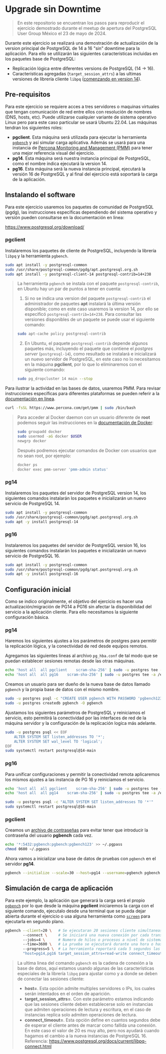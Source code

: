 # Upgrade sin Downtime

 > En este repositorio se encuentran los pasos para reproducir el ejercicio demostrado durante el meetup de apertura del PostgreSQL User Group México el 23 de mayo de 2024.

Durante este ejercicio se realizará una demostración de actualización de la version principal de PostgreSQL de 14 a 16 "sin" downtime para la aplicación. Para ello se utilizarán las siguientes características incluidas en los paquetes base de PostgreSQL:

- Replicación lógica entre diferentes versions de PostgreSQL (14 -> 16).
- Características agregadas (`target_session_attrs`) a las ultimas versiones de librería cliente `libpq` ([comenzando en version 14](https://www.postgresql.org/docs/release/14.0/)).


## Pre-requisitos
Para este ejercicio se requiere acces a tres servidores o maquinas virtuales que tengan comunicación de red entre ellos con resolución de nombres (DNS, hosts, etc). Puede utilizarse cualquier variante de sistema operativo Linux pero para este caso particular se usará Ubuntu 22.04. Las  máquinas tendran los siguientes roles:

- **pgclient**. Esta máquina será utilizada para ejecutar la herramienta [`pgbench`](https://www.postgresql.org/docs/current/pgbench.html) y así simular carga aplicativa. Además se usará para una instancia de [Percona Monitoring and Management (PMM)](https://www.percona.com/software/database-tools/percona-monitoring-and-management) para tener una mejor referencia visual del ejercicio. 
- **pg14**. Esta máquina será nuestra instancia principal de PostgreSQL, como el nombre indica ejecutará la version 14.
- **pg16**. Esta máquina será la nueva instancia principal, ejecutará la versión 16 de PostgreSQL y al final del ejercicio está soportará la carga de la aplicación.


## Instalando el software

Para este ejercicio usaremos los paquetes de comunidad de PostgreSQL (pgdg), las instrucciones específicas dependiendo del sistema operativo y versión pueden consultarse en la documentación en linea:

https://www.postgresql.org/download/

### pgclient
Instalaremos los paquetes de cliente de PostgreSQL, incluyendo la librería `libpq` y la herramienta `pgbench`. 
```bash
sudo apt install -y postgresql-common
sudo /usr/share/postgresql-common/pgdg/apt.postgresql.org.sh
sudo apt install -y postgresql-client-14 postgresql-contrib=14+238
```
> La herramienta `pgbench` se instala con el paquete `postgresql-contrib`, en Ubuntu hay un par de puntos a tener en cuenta:
> 1. Si no se indica una version del paquete `postgresql-contrib` el administrador de paquetes **apt** instalará la última versión disponible; como en este caso usaremos la version 14, por ello se especificó `postgresql-contrib=14+238`. Para consultar las versiones disponibles de un paquete se puede usar el siguiente comando:
> ```bash
> sudo apt-cache policy postgresql-contrib
> ```
> 2. En Ubuntu, el paquete `postgresql-contrib` depende algunos paquetes más, incluyendo el paquete que contiene el *postgres server* (`postgresql-14`), como resultado se instalará e inicializará un nuevo servidor de PostgreSQL, en este caso no lo necesitamos en la máquina **pgclient**, por lo que lo eliminaremos con el siguiente comando:
> ```bash
> sudo pg_dropcluster 14 main --stop
> ```

Para ilustrar la actividad en las bases de datos, usaremos PMM. Para revisar instrucciones específicas para diferentes plataformas se pueden referir a la [documentación en linea](https://docs.percona.com/percona-monitoring-and-management/quickstart/index.html).
```bash
curl -fsSL https://www.percona.com/get/pmm | sudo /bin/bash
```
> Para acceder al Docker daemon con un usuario diferente de **root** podemos seguir las instrucciones en la [documentación de Docker](https://docs.docker.com/engine/install/linux-postinstall/#manage-docker-as-a-non-root-user):
> ```bash
> sudo groupadd docker
> sudo usermod -aG docker $USER
> newgrp docker
> ```
> Después podremos ejecutar comandos de Docker con usuarios que no sean root, por ejemplo:
> ```bash
> docker ps
> docker exec pmm-server 'pmm-admin status'
> ```

### pg14
Instalaremos los paquetes del servidor de PostgreSQL version 14, los siguientes comandos instalarán los paquetes e inicializarán un nuevo servicio de PostgreSQL 14. 
```bash
sudo apt install -y postgresql-common
sudo /usr/share/postgresql-common/pgdg/apt.postgresql.org.sh
sudo apt -y install postgresql-14
```
### pg16
Instalaremos los paquetes del servidor de PostgreSQL version 16, los siguientes comandos instalarán los paquetes e inicializarán un nuevo servicio de PostgreSQL 16.     
```bash
sudo apt install -y postgresql-common
sudo /usr/share/postgresql-common/pgdg/apt.postgresql.org.sh
sudo apt -y install postgresql-16
```

## Configuración inicial

Como se indico originalmente, el objetivo del ejercicio es hacer una actualización/migración de PG14 a PG16 sin afectar la disponibilidad del servicio a la aplicación cliente. Para ello necesitamos la siguiente configuración básica.

### pg14
Haremos los siguientes ajustes a los parámetros de postgres para permitir la replicación lógica, y la conectividad de red desde equipos remotos.

Agregamos las siguientes lineas al archivo `pg_hba.conf` de tal modo que se puedan establecer sesiones remotas desde las otras máquinas.
```bash
echo 'host all  all pgclient    scram-sha-256' | sudo -u postgres tee -a /etc/postgresql/14/main/pg_hba.conf
echo 'host all  all pg16    scram-sha-256' | sudo -u postgres tee -a /etc/postgresql/14/main/pg_hba.conf
```
Creamos un usuario para ser dueño de la nueva base de datos llamado `pgbench` y la propia base de datos con el mismo nombre. 
```bash
sudo -u postgres psql -c "CREATE USER pgbench WITH PASSWORD 'pgbench123'"
sudo -u postgres createdb pgbench -O pgbench
```
Ajustamos los siguientes parámetros de PostgreSQL y reiniciamos el servicio, esto permitirá la conectividad por las interfaces de red de la máquina servidor y la configuración de la replicación logíca más adelante.
```bash
sudo -u postgres psql << EOF 
    ALTER SYSTEM SET listen_addresses TO '*';
    ALTER SYSTEM SET wal_level TO 'logical';
EOF
sudo systemctl restart postgresql@14-main
```

### pg16
Para unificar configuraciones y permitir la conectividad remota aplicaremos los mismos ajustes a las instancia de PG 16 y reiniciamos el servicio.
```bash
echo 'host all  all pgclient    scram-sha-256' | sudo -u postgres tee -a /etc/postgresql/16/main/pg_hba.conf
echo 'host all  all pg14    scram-sha-256' | sudo -u postgres tee -a /etc/postgresql/16/main/pg_hba.conf
```
```bash
sudo -u postgres psql -c "ALTER SYSTEM SET listen_addresses TO '*'"
sudo systemctl restart postgresql@16-main
```

### pgclient
Creamos un [archivo de contraseñas](https://www.postgresql.org/docs/current/libpq-pgpass.html) para evitar tener que introducir la contraseña del usuario **pgbench** cada vez.
```bash
echo '*:5432:pgbench:pgbench:pgbench123' >> ~/.pgpass
chmod 0600 ~/.pgpass
```
Ahora vamos a inicializar una base de datos de pruebas con `pgbench` en el servidor **pg14**.
```bash
pgbench --initialize --scale=30 --host=pg14 --username=pgbench pgbench
```


## Simulación de carga de aplicación

Para este ejemplo, la aplicación que generará la carga será el propio [`pgbench`](https://www.gnu.org/software/screen/manual/screen.html) por lo que desde la máquina **pgclient** iniciaremos la carga con el siguiente comando, ejecutalo desde una terminal que se pueda dejar abierta durante el ejercicio o usa alguna herramienta como [`screen`](https://www.gnu.org/software/screen/manual/screen.html) para ejecutarla en segundo plano. 
```bash
pgbench --client=20 \   # Se ejecutaran 20 sesiones cliente simultaneas
        --connect \     # Se iniciará una nueva conexión por cada transacción
        --jobs=4 \      # Numero de hilos o procesos a nivel de sistema operativo, util si se tienen multiples CPUs
        --time=3600 \   # La prueba se ejecutará durante una hora o hasta que se cancele con `ctrl+c`
        --progress=5 \  # La herramienta reportará cada 5 segundos las estadísticas principales
        "host=pg14,pg16 target_session_attrs=read-write connect_timeout=20 user=pgbench dbname=pgbench"
```
> La ultima linea del comando `pgbench` es la cadena de conexión a la base de datos, aquí estamos usando algunas de las características especiales de la librería `libpq` para ajustar como y a donde se deben de conectar las sesiones cliente:
> - **host=**. Esta opción admite multiples servidores o IPs, los cuales serán intentados en el orden de aparición.
> - **target_session_attrs=**. Con este parámetro estamos indicando que las sesiones cliente deben establecerse solo en instancias que admiten operaciones de lectura y escritura, en el caso de instancias replica solo admiten operaciones de lectura. 
> - **connect_timeout=**. Esta opción define en cuantos segundos debe de esperar el cliente antes de marcar como fallida una conexión. En este caso el valor de 20 es muy alto, pero nos ayudará cuando hagamos el cambio a la nueva instancias de PostgreSQL 16.
> Referencia: https://www.postgresql.org/docs/current/libpq-connect.html
